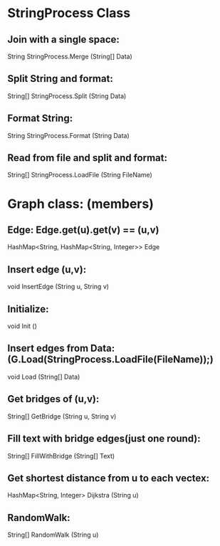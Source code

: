 # StringProcess Class
## Join with a single space:
String StringProcess.Merge (String[] Data) 
## Split String and format:
String[] StringProcess.Split (String Data)
## Format String:
String StringProcess.Format (String Data)
## Read from file and split and format:
String[] StringProcess.LoadFile (String FileName)

# Graph class: (members)
## Edge: Edge.get(u).get(v) == (u,v)
HashMap<String, HashMap<String, Integer>> Edge
## Insert edge (u,v):
void InsertEdge (String u, String v)
## Initialize:
void Init ()
## Insert edges from Data: (G.Load(StringProcess.LoadFile(FileName));)
void Load (String[] Data)
## Get bridges of (u,v):
String[] GetBridge (String u, String v) 
## Fill text with bridge edges(just one round):
String[] FillWithBridge (String[] Text)
## Get shortest distance from u to each vectex:
HashMap<String, Integer> Dijkstra (String u)
## RandomWalk:
String[] RandomWalk (String u)
